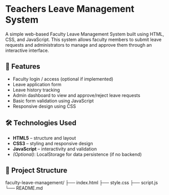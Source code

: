 # Teachers Leave Management System

A simple web-based Faculty Leave Management System built using HTML, CSS, and JavaScript. This system allows faculty members to submit leave requests and administrators to manage and approve them through an interactive interface.

## 🚀 Features

- Faculty login / access (optional if implemented)
- Leave application form
- Leave history tracking
- Admin dashboard to view and approve/reject leave requests
- Basic form validation using JavaScript
- Responsive design using CSS

## 🛠️ Technologies Used

- **HTML5** – structure and layout
- **CSS3** – styling and responsive design
- **JavaScript** – interactivity and validation
- *(Optional)*: LocalStorage for data persistence (if no backend)

## 📂 Project Structure
faculty-leave-management/
├── index.html
├── style.css
├── script.js
└── README.md

